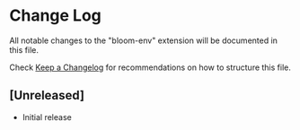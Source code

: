 # Change Log

All notable changes to the "bloom-env" extension will be documented in this file.

Check [Keep a Changelog](http://keepachangelog.com/) for recommendations on how to structure this file.

## [Unreleased]

- Initial release